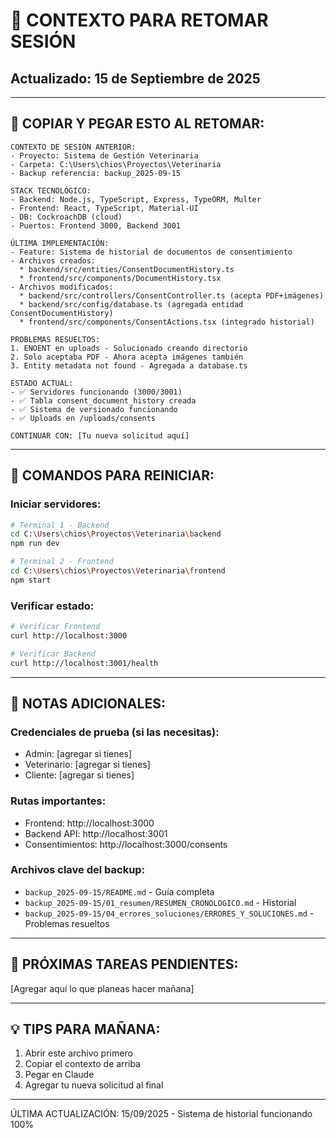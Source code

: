 # 🔄 CONTEXTO PARA RETOMAR SESIÓN
## Actualizado: 15 de Septiembre de 2025

---

## 📍 COPIAR Y PEGAR ESTO AL RETOMAR:

```
CONTEXTO DE SESIÓN ANTERIOR:
- Proyecto: Sistema de Gestión Veterinaria
- Carpeta: C:\Users\chios\Proyectos\Veterinaria
- Backup referencia: backup_2025-09-15

STACK TECNOLÓGICO:
- Backend: Node.js, TypeScript, Express, TypeORM, Multer
- Frontend: React, TypeScript, Material-UI
- DB: CockroachDB (cloud)
- Puertos: Frontend 3000, Backend 3001

ÚLTIMA IMPLEMENTACIÓN:
- Feature: Sistema de historial de documentos de consentimiento
- Archivos creados:
  * backend/src/entities/ConsentDocumentHistory.ts
  * frontend/src/components/DocumentHistory.tsx
- Archivos modificados:
  * backend/src/controllers/ConsentController.ts (acepta PDF+imágenes)
  * backend/src/config/database.ts (agregada entidad ConsentDocumentHistory)
  * frontend/src/components/ConsentActions.tsx (integrado historial)

PROBLEMAS RESUELTOS:
1. ENOENT en uploads - Solucionado creando directorio
2. Solo aceptaba PDF - Ahora acepta imágenes también
3. Entity metadata not found - Agregada a database.ts

ESTADO ACTUAL:
- ✅ Servidores funcionando (3000/3001)
- ✅ Tabla consent_document_history creada
- ✅ Sistema de versionado funcionando
- ✅ Uploads en /uploads/consents

CONTINUAR CON: [Tu nueva solicitud aquí]
```

---

## 🚀 COMANDOS PARA REINICIAR:

### Iniciar servidores:
```bash
# Terminal 1 - Backend
cd C:\Users\chios\Proyectos\Veterinaria\backend
npm run dev

# Terminal 2 - Frontend
cd C:\Users\chios\Proyectos\Veterinaria\frontend
npm start
```

### Verificar estado:
```bash
# Verificar Frontend
curl http://localhost:3000

# Verificar Backend
curl http://localhost:3001/health
```

---

## 📝 NOTAS ADICIONALES:

### Credenciales de prueba (si las necesitas):
- Admin: [agregar si tienes]
- Veterinario: [agregar si tienes]
- Cliente: [agregar si tienes]

### Rutas importantes:
- Frontend: http://localhost:3000
- Backend API: http://localhost:3001
- Consentimientos: http://localhost:3000/consents

### Archivos clave del backup:
- `backup_2025-09-15/README.md` - Guía completa
- `backup_2025-09-15/01_resumen/RESUMEN_CRONOLOGICO.md` - Historial
- `backup_2025-09-15/04_errores_soluciones/ERRORES_Y_SOLUCIONES.md` - Problemas resueltos

---

## 🎯 PRÓXIMAS TAREAS PENDIENTES:
[Agregar aquí lo que planeas hacer mañana]

---

## 💡 TIPS PARA MAÑANA:
1. Abrir este archivo primero
2. Copiar el contexto de arriba
3. Pegar en Claude
4. Agregar tu nueva solicitud al final

---

ÚLTIMA ACTUALIZACIÓN: 15/09/2025 - Sistema de historial funcionando 100%